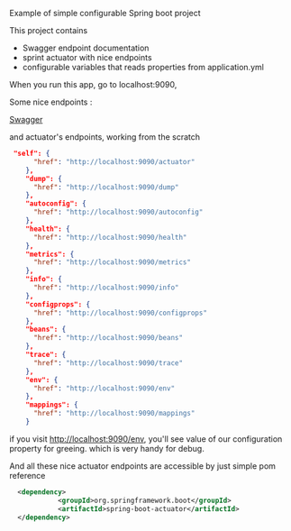 Example of simple configurable Spring boot project

This project contains

* Swagger endpoint documentation
* sprint actuator with nice endpoints
* configurable variables that reads properties from application.yml

When you run this app, go to localhost:9090,

Some nice endpoints :

[Swagger](http://localhost:9090/http://localhost:9090/swagger-ui.html)

and actuator's endpoints, working from the scratch

```json
 "self": {
      "href": "http://localhost:9090/actuator"
    },
    "dump": {
      "href": "http://localhost:9090/dump"
    },
    "autoconfig": {
      "href": "http://localhost:9090/autoconfig"
    },
    "health": {
      "href": "http://localhost:9090/health"
    },
    "metrics": {
      "href": "http://localhost:9090/metrics"
    },
    "info": {
      "href": "http://localhost:9090/info"
    },
    "configprops": {
      "href": "http://localhost:9090/configprops"
    },
    "beans": {
      "href": "http://localhost:9090/beans"
    },
    "trace": {
      "href": "http://localhost:9090/trace"
    },
    "env": {
      "href": "http://localhost:9090/env"
    },
    "mappings": {
      "href": "http://localhost:9090/mappings"
    }
```

if you visit [http://localhost:9090/env](http://localhost:9090/env), you'll see value of our configuration property for greeing. which is very handy for debug.

And all these nice actuator endpoints are accessible by just simple pom reference

```xml
  <dependency>
            <groupId>org.springframework.boot</groupId>
            <artifactId>spring-boot-actuator</artifactId>
  </dependency>
```